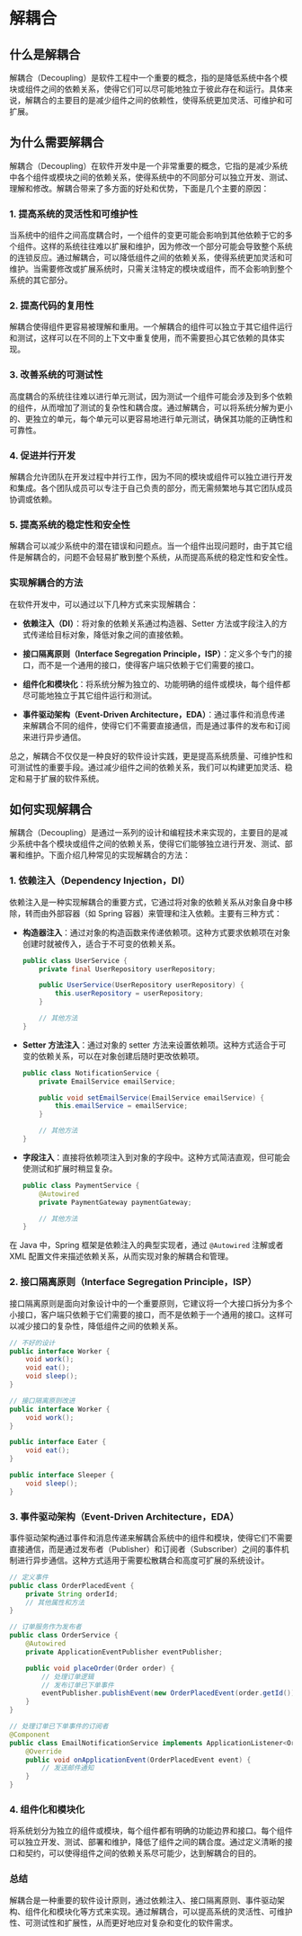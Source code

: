 # 解耦合

## 什么是解耦合

解耦合（Decoupling）是软件工程中一个重要的概念，指的是降低系统中各个模块或组件之间的依赖关系，使得它们可以尽可能地独立于彼此存在和运行。具体来说，解耦合的主要目的是减少组件之间的依赖性，使得系统更加灵活、可维护和可扩展。

## 为什么需要解耦合

解耦合（Decoupling）在软件开发中是一个非常重要的概念，它指的是减少系统中各个组件或模块之间的依赖关系，使得系统中的不同部分可以独立开发、测试、理解和修改。解耦合带来了多方面的好处和优势，下面是几个主要的原因：

### 1. 提高系统的灵活性和可维护性

当系统中的组件之间高度耦合时，一个组件的变更可能会影响到其他依赖于它的多个组件。这样的系统往往难以扩展和维护，因为修改一个部分可能会导致整个系统的连锁反应。通过解耦合，可以降低组件之间的依赖关系，使得系统更加灵活和可维护。当需要修改或扩展系统时，只需关注特定的模块或组件，而不会影响到整个系统的其它部分。

### 2. 提高代码的复用性

解耦合使得组件更容易被理解和重用。一个解耦合的组件可以独立于其它组件运行和测试，这样可以在不同的上下文中重复使用，而不需要担心其它依赖的具体实现。

### 3. 改善系统的可测试性

高度耦合的系统往往难以进行单元测试，因为测试一个组件可能会涉及到多个依赖的组件，从而增加了测试的复杂性和耦合度。通过解耦合，可以将系统分解为更小的、更独立的单元，每个单元可以更容易地进行单元测试，确保其功能的正确性和可靠性。

### 4. 促进并行开发

解耦合允许团队在开发过程中并行工作，因为不同的模块或组件可以独立进行开发和集成。各个团队成员可以专注于自己负责的部分，而无需频繁地与其它团队成员协调或依赖。

### 5. 提高系统的稳定性和安全性

解耦合可以减少系统中的潜在错误和问题点。当一个组件出现问题时，由于其它组件是解耦合的，问题不会轻易扩散到整个系统，从而提高系统的稳定性和安全性。

### 实现解耦合的方法

在软件开发中，可以通过以下几种方式来实现解耦合：

- **依赖注入（DI）**：将对象的依赖关系通过构造器、Setter 方法或字段注入的方式传递给目标对象，降低对象之间的直接依赖。
  
- **接口隔离原则（Interface Segregation Principle，ISP）**：定义多个专门的接口，而不是一个通用的接口，使得客户端只依赖于它们需要的接口。
  
- **组件化和模块化**：将系统分解为独立的、功能明确的组件或模块，每个组件都尽可能地独立于其它组件运行和测试。
  
- **事件驱动架构（Event-Driven Architecture，EDA）**：通过事件和消息传递来解耦合不同的组件，使得它们不需要直接通信，而是通过事件的发布和订阅来进行异步通信。

总之，解耦合不仅仅是一种良好的软件设计实践，更是提高系统质量、可维护性和可测试性的重要手段。通过减少组件之间的依赖关系，我们可以构建更加灵活、稳定和易于扩展的软件系统。



## 如何实现解耦合

解耦合（Decoupling）是通过一系列的设计和编程技术来实现的，主要目的是减少系统中各个模块或组件之间的依赖关系，使得它们能够独立进行开发、测试、部署和维护。下面介绍几种常见的实现解耦合的方法：

### 1. 依赖注入（Dependency Injection，DI）

依赖注入是一种实现解耦合的重要方式，它通过将对象的依赖关系从对象自身中移除，转而由外部容器（如 Spring 容器）来管理和注入依赖。主要有三种方式：

- **构造器注入**：通过对象的构造函数来传递依赖项。这种方式要求依赖项在对象创建时就被传入，适合于不可变的依赖关系。

  ```java
  public class UserService {
      private final UserRepository userRepository;

      public UserService(UserRepository userRepository) {
          this.userRepository = userRepository;
      }

      // 其他方法
  }
  ```

- **Setter 方法注入**：通过对象的 setter 方法来设置依赖项。这种方式适合于可变的依赖关系，可以在对象创建后随时更改依赖项。

  ```java
  public class NotificationService {
      private EmailService emailService;

      public void setEmailService(EmailService emailService) {
          this.emailService = emailService;
      }

      // 其他方法
  }
  ```

- **字段注入**：直接将依赖项注入到对象的字段中。这种方式简洁直观，但可能会使测试和扩展时稍显复杂。

  ```java
  public class PaymentService {
      @Autowired
      private PaymentGateway paymentGateway;
  
      // 其他方法
  }
  ```

在 Java 中，Spring 框架是依赖注入的典型实现者，通过 `@Autowired` 注解或者 XML 配置文件来描述依赖关系，从而实现对象的解耦合和管理。

### 2. 接口隔离原则（Interface Segregation Principle，ISP）

接口隔离原则是面向对象设计中的一个重要原则，它建议将一个大接口拆分为多个小接口，客户端只依赖于它们需要的接口，而不是依赖于一个通用的接口。这样可以减少接口的复杂性，降低组件之间的依赖关系。

```java
// 不好的设计
public interface Worker {
    void work();
    void eat();
    void sleep();
}

// 接口隔离原则改进
public interface Worker {
    void work();
}

public interface Eater {
    void eat();
}

public interface Sleeper {
    void sleep();
}
```

### 3. 事件驱动架构（Event-Driven Architecture，EDA）

事件驱动架构通过事件和消息传递来解耦合系统中的组件和模块，使得它们不需要直接通信，而是通过发布者（Publisher）和订阅者（Subscriber）之间的事件机制进行异步通信。这种方式适用于需要松散耦合和高度可扩展的系统设计。

```java
// 定义事件
public class OrderPlacedEvent {
    private String orderId;
    // 其他属性和方法
}

// 订单服务作为发布者
public class OrderService {
    @Autowired
    private ApplicationEventPublisher eventPublisher;

    public void placeOrder(Order order) {
        // 处理订单逻辑
        // 发布订单已下单事件
        eventPublisher.publishEvent(new OrderPlacedEvent(order.getId()));
    }
}

// 处理订单已下单事件的订阅者
@Component
public class EmailNotificationService implements ApplicationListener<OrderPlacedEvent> {
    @Override
    public void onApplicationEvent(OrderPlacedEvent event) {
        // 发送邮件通知
    }
}
```

### 4. 组件化和模块化

将系统划分为独立的组件或模块，每个组件都有明确的功能边界和接口。每个组件可以独立开发、测试、部署和维护，降低了组件之间的耦合度。通过定义清晰的接口和契约，可以使得组件之间的依赖关系尽可能少，达到解耦合的目的。

### 总结

解耦合是一种重要的软件设计原则，通过依赖注入、接口隔离原则、事件驱动架构、组件化和模块化等方式来实现。通过解耦合，可以提高系统的灵活性、可维护性、可测试性和扩展性，从而更好地应对复杂和变化的软件需求。
